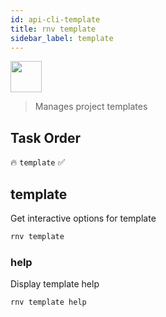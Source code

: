 ```yaml
---
id: api-cli-template
title: rnv template
sidebar_label: template
---
```


<img src="https://renative.org/img/ic_cli.png" width=50 height=50 />

> Manages project templates

## Task Order

🔥 `template` ✅

## template

Get interactive options for template

```bash
rnv template
```

### help

Display template help

```bash
rnv template help
```

